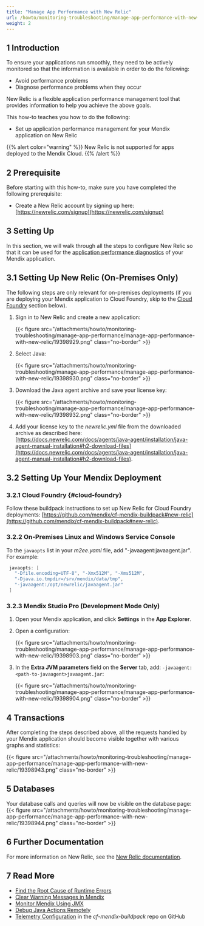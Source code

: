 ```yaml
---
title: "Manage App Performance with New Relic"
url: /howto/monitoring-troubleshooting/manage-app-performance-with-new-relic/
weight: 2
---
```


## 1 Introduction

To ensure your applications run smoothly, they need to be actively monitored so that the information is available in order to do the following:

* Avoid performance problems
* Diagnose performance problems when they occur

New Relic is a flexible application performance management tool that provides information to help you achieve the above goals.

This how-to teaches you how to do the following:

* Set up application performance management for your Mendix application on New Relic

{{% alert color="warning" %}}
New Relic is not supported for apps deployed to the Mendix Cloud.
{{% /alert %}}

## 2 Prerequisite

Before starting with this how-to, make sure you have completed the following prerequisite:

* Create a New Relic account by signing up here: [https://newrelic.com/signup](https://newrelic.com/signup)

## 3 Setting Up

In this section, we will walk through all the steps to configure New Relic so that it can be used for the [application performance diagnostics](/appstore/partner-solutions/apd/) of your Mendix application.

## 3.1 Setting Up New Relic (On-Premises Only)

The following steps are only relevant for on-premises deployments (if you are deploying your Mendix application to Cloud Foundry, skip to the [Cloud Foundry](#cloud-foundry) section below).

1. Sign in to New Relic and create a new application:

    {{< figure src="/attachments/howto/monitoring-troubleshooting/manage-app-performance/manage-app-performance-with-new-relic/19398929.png" class="no-border" >}}
2. Select Java:

    {{< figure src="/attachments/howto/monitoring-troubleshooting/manage-app-performance/manage-app-performance-with-new-relic/19398930.png" class="no-border" >}}

3. Download the Java agent archive and save your license key:

    {{< figure src="/attachments/howto/monitoring-troubleshooting/manage-app-performance/manage-app-performance-with-new-relic/19398932.png" class="no-border" >}}

4. Add your license key to the *newrelic.yml* file from the downloaded archive as described here: [https://docs.newrelic.com/docs/agents/java-agent/installation/java-agent-manual-installation#h2-download-files](https://docs.newrelic.com/docs/agents/java-agent/installation/java-agent-manual-installation#h2-download-files).

## 3.2 Setting Up Your Mendix Deployment

### 3.2.1 Cloud Foundry {#cloud-foundry}

Follow these buildpack instructions to set up New Relic for Cloud Foundry deployments: [https://github.com/mendix/cf-mendix-buildpack#new-relic](https://github.com/mendix/cf-mendix-buildpack#new-relic).

### 3.2.2 On-Premises Linux and Windows Service Console

To the `javaopts` list in your *m2ee.yaml* file, add "-javaagent:<path-to-javaagent>javaagent.jar". For example:

```java
 javaopts: [
   "-Dfile.encoding=UTF-8", "-Xmx512M", "-Xms512M",
   "-Djava.io.tmpdir=/srv/mendix/data/tmp",
   "-javaagent:/opt/newrelic/javaagent.jar"
 ]
```

### 3.2.3 Mendix Studio Pro (Development Mode Only)

1. Open your Mendix application, and click **Settings** in the **App Explorer**.
2. Open a configuration:

    {{< figure src="/attachments/howto/monitoring-troubleshooting/manage-app-performance/manage-app-performance-with-new-relic/19398903.png" class="no-border" >}}

3. In the **Extra JVM parameters** field on the **Server** tab, add: `-javaagent:<path-to-javaagent>javaagent.jar`:

    {{< figure src="/attachments/howto/monitoring-troubleshooting/manage-app-performance/manage-app-performance-with-new-relic/19398904.png" class="no-border" >}}

## 4 Transactions

After completing the steps described above, all the requests handled by your Mendix application should become visible together with various graphs and statistics:

{{< figure src="/attachments/howto/monitoring-troubleshooting/manage-app-performance/manage-app-performance-with-new-relic/19398943.png" class="no-border" >}} 

## 5 Databases

Your database calls and queries will now be visible on the database page:
{{< figure src="/attachments/howto/monitoring-troubleshooting/manage-app-performance/manage-app-performance-with-new-relic/19398944.png" class="no-border" >}} 

## 6 Further Documentation

For more information on New Relic, see the [New Relic documentation](https://docs.newrelic.com/).

## 7 Read More

* [Find the Root Cause of Runtime Errors](/howto/monitoring-troubleshooting/finding-the-root-cause-of-runtime-errors/)
* [Clear Warning Messages in Mendix](/howto/monitoring-troubleshooting/clear-warning-messages/)
* [Monitor Mendix Using JMX](/howto/monitoring-troubleshooting/monitoring-mendix-using-jmx/)
* [Debug Java Actions Remotely](/howto/monitoring-troubleshooting/debug-java-actions-remotely/)
* [Telemetry Configuration](https://github.com/mendix/cf-mendix-buildpack#telemetry-configuration) in the *cf-mendix-buildpack* repo on GitHub
